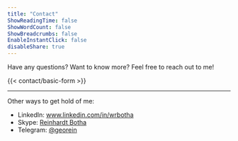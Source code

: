 ```yaml
---
title: "Contact"
ShowReadingTime: false
ShowWordCount: false
ShowBreadcrumbs: false
EnableInstantClick: false
disableShare: true
---
```



Have any questions? Want to know more? Feel free to reach out to me!

{{< contact/basic-form >}}

---
Other ways to get hold of me:

* LinkedIn: www.linkedin.com/in/wrbotha
* Skype: [Reinhardt Botha](https://join.skype.com/invite/ynIbLLI57JWh)
* Telegram: [@georein](https://t.me/georein)
